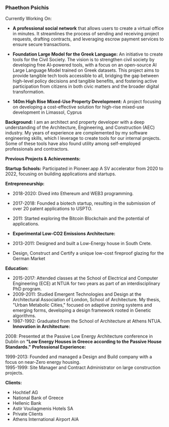 ### Phaethon Psichis

Currently Working On:
* **A professional social network** that allows users to create a virtual office in minutes. It streamlines the process of sending and receiving project requests, drafting contracts, and leveraging escrow payment services to ensure secure transactions.<br>

* **Foundation Large Model for the Greek Language:** An initiative to create tools for the Civil Society. The vision is to strengthen civil society by developing free AI-powered tools, with a focus on an open-source AI Large Language Model trained on Greek datasets. This project aims to provide tangible tech tools accessible to all, bridging the gap between high-level policy decisions and tangible benefits, and fostering active participation from citizens in both civic matters and the broader digital transformation.<br>

* **140m High Rise Mixed-Use Property Development:** A project focusing on developing a cost-effective solution for high-rise mixed-use development in Limassol, Cyprus<br>

**Background:**
I am an architect and property developer with a deep understanding of the Architecture, Engineering, and Construction (AEC) industry. My years of experience are complemented by my software engineering skills, which I leverage to create tools for our internal projects. Some of these tools have also found utility among self-employed professionals and contractors.

**Previous Projects & Achievements:**

**Startup Schools:** Participated in Pioneer.app A SV accelerator from 2020 to 2022, focusing on building applications and startups.

**Entrepreneurship:**

* 2018-2020: Dived into Ethereum and WEB3 programming.<br>
* 2017-2018: Founded a biotech startup, resulting in the submission of over 20 patent applications to USPTO.<br>
* 2011: Started exploring the Bitcoin Blockchain and the potential of applications.<br>
* **Experimental Low-CO2 Emissions Architecture:**<br>

* 2013-2011: Designed and built a Low-Energy house in South Crete.<br>

* Design, Construct and Certify a unique low-cost fireproof glazing for the German Market

**Education:** <br>

* 2015-2017: Attended classes at the School of Electrical and Computer Engineering (ECE) at NTUA for two years as part of an interdisciplinary PhD program.<br>
* 2009-2011: Studied Emergent Technologies and Design at the Architectural Association of London, School of Architecture. My thesis, "Urban Metabolic Cities," focused on adaptive zoning systems and emerging forms, developing a design framework rooted in Genetic algorithms.<br>
* 1987-1992: Graduated from the School of Architecture at Athens NTUA.
**Innovation in Architecture:**<br>

2008: Presented at the Passive Low Energy Architecture conference in Dublin on **"Low Energy Houses in Greece according to the Passive House Standards."**
**Professional Experience:** <br>

1999-2013: Founded and managed a Design and Build company with a focus on near-Zero energy housing.<br>
1995-1999: Site Manager and Contract Administrator on large construction projects.

**Clients:**
* Hochtief AG
* National Bank of Greece
* Hellenic Bank
* Astir Vouliagmenis Hotels SA
* Private Clients
* Athens International Airport AIA
